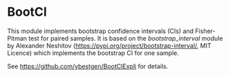 # BootCI

This module implements bootstrap confidence intervals (CIs) and Fisher-Pitman test for paired samples. It is based on the *bootstrap\_interval* module by Alexander Neshitov  (https://pypi.org/project/bootstrap-interval/, MIT Licence) which implements the bootstrap CI for one sample. 

See https://github.com/ybestgen/BootCIExpli for details.
